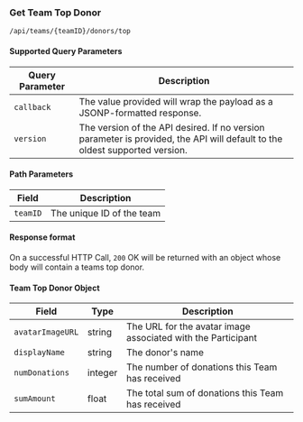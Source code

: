 ### Get Team Top Donor
`/api/teams/{teamID}/donors/top`
#### Supported Query Parameters
|Query Parameter|Description|
|---|---|
|`callback`|The value provided will wrap the payload as a JSONP-formatted response.|
|`version`|The version of the API desired. If no version parameter is provided, the API will default to the oldest supported version.|
#### Path Parameters
|Field|Description|
|---|---|
|`teamID`| The unique ID of the team |
#### Response format
On a successful HTTP Call, `200` OK will be returned with an object whose body will contain a teams top donor.
#### Team Top Donor Object
|Field|Type|Description|
|---|---|---|
|`avatarImageURL` |string|The URL for the avatar image associated with the Participant|
|`displayName` |string|The donor's name|
|`numDonations` |integer|The number of donations this Team has received|
|`sumAmount` |float|The total sum of donations this Team has received|
